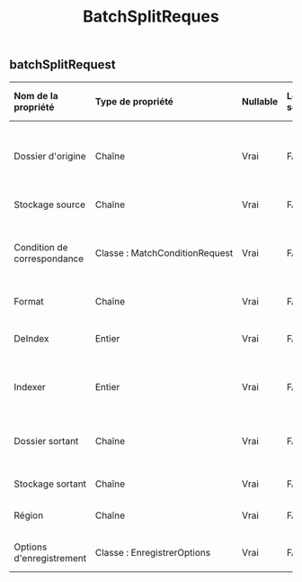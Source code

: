 ﻿---
title: BatchSplitReques
second_title: Aspose.Cells Cloud Documen
type: docs
url: /fr/specification/model/batchsplitrequest/
description: "Aspose.Cells Spécification du modèle cloud : BatchSplitRequest. Gérez sans effort Excel et d'autres feuilles de calcul avec des fonctionnalités telles que l'ouverture, la génération, l'édition, le fractionnement, la fusion, la comparaison et la conversion."
weight: 50
---
## **batchSplitRequest**

 

| Nom de la propriété| Type de propriété| Nullable| Lecture seulement| Valeur par défaut| Description|
|:- |:- |:- |:- |:- |:- |
| Dossier d'origine| Chaîne| Vrai| FAUX|| Le répertoire stocke les fichiers qui doivent être convertis au format.|
| Stockage source| Chaîne| Vrai| FAUX|| Aspose Nom du stockage cloud|
| Condition de correspondance| Classe : MatchConditionRequest| Vrai| FAUX|| Indique la condition de correspondance qui doit être traitée pour le nom de fichier.|
| Format| Chaîne| Vrai| FAUX|| Format du fichier de sortie|
| DeIndex| Entier| Vrai| FAUX|| À partir de l'index de la feuille de calcul du classeur.|
| Indexer| Entier| Vrai| FAUX|| Vers l'index de la feuille de calcul du classeur.|
| Dossier sortant| Chaîne| Vrai| FAUX|| Le répertoire qui stocke les fichiers dont la conversion de format a réussi.|
| Stockage sortant| Chaîne| Vrai| FAUX|| Aspose Nom du stockage cloud.|
| Région| Chaîne| Vrai| FAUX|| Paramètres régionaux du classeur.|
| Options d'enregistrement| Classe : EnregistrerOptions| Vrai| FAUX|| Indique les options de sauvegarde.|

